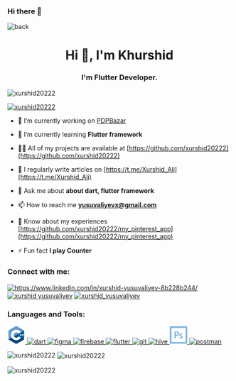 ### Hi there 👋

![back](https://user-images.githubusercontent.com/97846891/189482381-df43ec02-235b-4647-b954-716aeafa17e1.png)


<h1 align="center">Hi 👋, I'm Khurshid</h1>
<h3 align="center">I'm Flutter Developer.</h3>

<p align="left"> <img src="https://komarev.com/ghpvc/?username=xurshid20222&label=Profile%20views&color=0e75b6&style=flat" alt="xurshid20222" /> </p>

<p align="left"> <a href="https://github.com/ryo-ma/github-profile-trophy"><img src="https://github-profile-trophy.vercel.app/?username=xurshid20222" alt="xurshid20222" /></a> </p>

- 🔭 I’m currently working on [PDPBazar](https://github.com/xurshid20222/PDP-Bazar)

- 🌱 I’m currently learning **Flutter framework**

- 👨‍💻 All of my projects are available at [https://github.com/xurshid20222](https://github.com/xurshid20222)

- 📝 I regularly write articles on [https://t.me/Xurshid_Ali](https://t.me/Xurshid_Ali)

- 💬 Ask me about **about dart, flutter framework**

- 📫 How to reach me **yusuvaliyevx@gmail.com**

- 📄 Know about my experiences [https://github.com/xurshid20222/my_pinterest_app](https://github.com/xurshid20222/my_pinterest_app)

- ⚡ Fun fact **I play Counter**

<h3 align="left">Connect with me:</h3>
<p align="left">
<a href="https://linkedin.com/in/https://www.linkedin.com/in/xurshid-yusuvaliyev-8b228b244/" target="blank"><img align="center" src="https://raw.githubusercontent.com/rahuldkjain/github-profile-readme-generator/master/src/images/icons/Social/linked-in-alt.svg" alt="https://www.linkedin.com/in/xurshid-yusuvaliyev-8b228b244/" height="30" width="40" /></a>
<a href="https://fb.com/xurshid yusuvaliyev" target="blank"><img align="center" src="https://raw.githubusercontent.com/rahuldkjain/github-profile-readme-generator/master/src/images/icons/Social/facebook.svg" alt="xurshid yusuvaliyev" height="30" width="40" /></a>
<a href="https://instagram.com/xurshid_yusuvaliyev" target="blank"><img align="center" src="https://raw.githubusercontent.com/rahuldkjain/github-profile-readme-generator/master/src/images/icons/Social/instagram.svg" alt="xurshid_yusuvaliyev" height="30" width="40" /></a>
</p>

<h3 align="left">Languages and Tools:</h3>
<p align="left"> <a href="https://www.w3schools.com/cpp/" target="_blank" rel="noreferrer"> <img src="https://raw.githubusercontent.com/devicons/devicon/master/icons/cplusplus/cplusplus-original.svg" alt="cplusplus" width="40" height="40"/> </a> <a href="https://dart.dev" target="_blank" rel="noreferrer"> <img src="https://www.vectorlogo.zone/logos/dartlang/dartlang-icon.svg" alt="dart" width="40" height="40"/> </a> <a href="https://www.figma.com/" target="_blank" rel="noreferrer"> <img src="https://www.vectorlogo.zone/logos/figma/figma-icon.svg" alt="figma" width="40" height="40"/> </a> <a href="https://firebase.google.com/" target="_blank" rel="noreferrer"> <img src="https://www.vectorlogo.zone/logos/firebase/firebase-icon.svg" alt="firebase" width="40" height="40"/> </a> <a href="https://flutter.dev" target="_blank" rel="noreferrer"> <img src="https://www.vectorlogo.zone/logos/flutterio/flutterio-icon.svg" alt="flutter" width="40" height="40"/> </a> <a href="https://git-scm.com/" target="_blank" rel="noreferrer"> <img src="https://www.vectorlogo.zone/logos/git-scm/git-scm-icon.svg" alt="git" width="40" height="40"/> </a> <a href="https://hive.apache.org/" target="_blank" rel="noreferrer"> <img src="https://www.vectorlogo.zone/logos/apache_hive/apache_hive-icon.svg" alt="hive" width="40" height="40"/> </a> <a href="https://www.photoshop.com/en" target="_blank" rel="noreferrer"> <img src="https://raw.githubusercontent.com/devicons/devicon/master/icons/photoshop/photoshop-line.svg" alt="photoshop" width="40" height="40"/> </a> <a href="https://postman.com" target="_blank" rel="noreferrer"> <img src="https://www.vectorlogo.zone/logos/getpostman/getpostman-icon.svg" alt="postman" width="40" height="40"/> </a> </p>

<p><img align="left" src="https://github-readme-stats.vercel.app/api/top-langs?username=xurshid20222&show_icons=true&locale=en&layout=compact" alt="xurshid20222" /></p>

<p>&nbsp;<img align="center" src="https://github-readme-stats.vercel.app/api?username=xurshid20222&show_icons=true&locale=en" alt="xurshid20222" /></p>

<p><img align="center" src="https://github-readme-streak-stats.herokuapp.com/?user=xurshid20222&" alt="xurshid20222" /></p>


<!--
**xurshid20222/xurshid20222** is a ✨ _special_ ✨ repository because its `README.md` (this file) appears on your GitHub profile.

Here are some ideas to get you started:

- 🔭 I’m currently working on ...
- 🌱 I’m currently learning ...
- 👯 I’m looking to collaborate on ...
- 🤔 I’m looking for help with ...
- 💬 Ask me about ...
- 📫 How to reach me: ...
- 😄 Pronouns: ...
- ⚡ Fun fact: ...
-->
